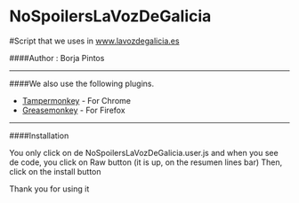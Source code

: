 NoSpoilersLaVozDeGalicia
============

#Script that we uses in www.lavozdegalicia.es

####Author : Borja Pintos

***

####We also use the following plugins.

* [Tampermonkey](https://chrome.google.com/webstore/detail/tampermonkey/dhdgffkkebhmkfjojejmpbldmpobfkfo?hl=es) - For Chrome 
* [Greasemonkey](https://addons.mozilla.org/es/firefox/addon/greasemonkey/) - For Firefox

***

####Installation

You only click on de NoSpoilersLaVozDeGalicia.user.js and when you see de code, you click on Raw button (it is up, on the resumen lines bar)
Then, click on the install button

Thank you for using it

